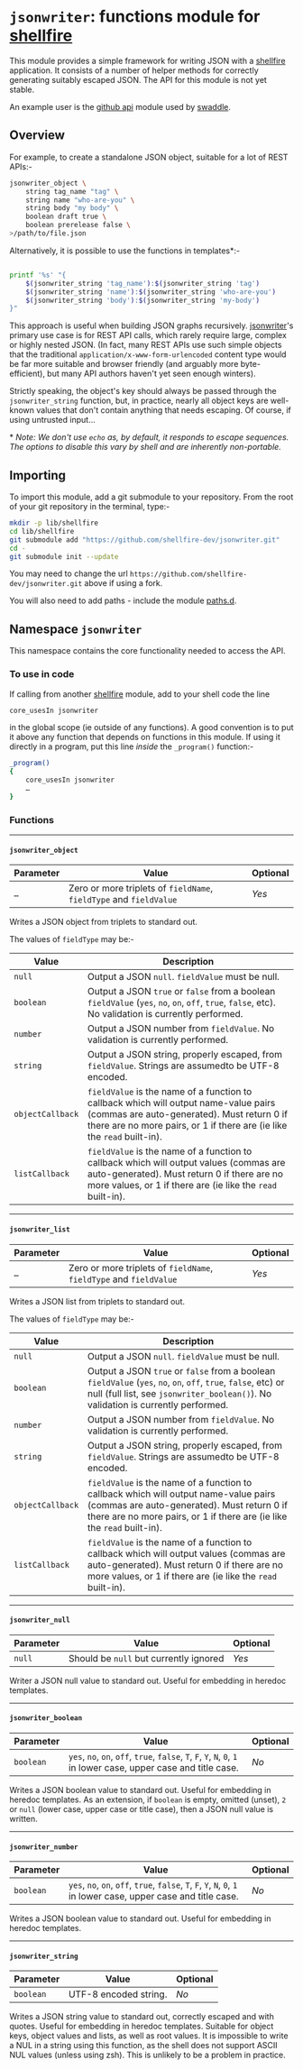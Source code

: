 # `jsonwriter`: functions module for [shellfire]

This module provides a simple framework for writing JSON with a [shellfire] application. It consists of a number of helper methods for correctly generating suitably escaped JSON. The API for this module is not yet stable.

An example user is the [github api] module used by [swaddle].

## Overview

For example, to create a standalone JSON object, suitable for a lot of REST APIs:-

```bash
jsonwriter_object \
	string tag_name "tag" \
	string name "who-are-you" \
	string body "my body" \
	boolean draft true \
	boolean prerelease false \
>/path/to/file.json
```

Alternatively, it is possible to use the functions in templates\*:-
```bash

printf '%s' "{
	$(jsonwriter_string 'tag_name'):$(jsonwriter_string 'tag')
	$(jsonwriter_string 'name'):$(jsonwriter_string 'who-are-you')
	$(jsonwriter_string 'body'):$(jsonwriter_string 'my-body')
}"
```
This approach is useful when building JSON graphs recursively. [jsonwriter]'s primary use case is for REST API calls, which rarely require large, complex or highly nested JSON. (In fact, many REST APIs use such simple objects that the traditional `application/x-www-form-urlencoded` content type would be far more suitable and browser friendly (and arguably more byte-efficient), but many API authors haven't yet seen enough winters).

Strictly speaking, the object's key should always be passed through the `jsonwriter_string` function, but, in practice, nearly all object keys are well-known values that don't contain anything that needs escaping. Of course, if using untrusted input…

\* _Note: We don't use `echo` as, by default, it responds to escape sequences. The options to disable this vary by shell and are inherently non-portable._

## Importing

To import this module, add a git submodule to your repository. From the root of your git repository in the terminal, type:-
```bash
mkdir -p lib/shellfire
cd lib/shellfire
git submodule add "https://github.com/shellfire-dev/jsonwriter.git"
cd -
git submodule init --update
```

You may need to change the url `https://github.com/shellfire-dev/jsonwriter.git` above if using a fork.

You will also need to add paths - include the module [paths.d].


## Namespace `jsonwriter`

This namespace contains the core functionality needed to access the API.

### To use in code

If calling from another [shellfire] module, add to your shell code the line
```bash
core_usesIn jsonwriter
```
in the global scope (ie outside of any functions). A good convention is to put it above any function that depends on functions in this module. If using it directly in a program, put this line _inside_ the `_program()` function:-

```bash
_program()
{
	core_usesIn jsonwriter
	…
}
```

### Functions

***
#### `jsonwriter_object`

|Parameter|Value|Optional|
|---------|-----|--------|
|`…`|Zero or more triplets of `fieldName`, `fieldType` and `fieldValue`|_Yes_|

Writes a JSON object from triplets to standard out.

The values of `fieldType` may be:-

|Value|Description|
|-----|-----------|
|`null`|Output a JSON `null`. `fieldValue` must be null.|
|`boolean`|Output a JSON `true` or `false` from a boolean `fieldValue` (`yes`, `no`, `on`, `off`, `true`, `false`, etc). No validation is currently performed.|
|`number`|Output a JSON number from `fieldValue`. No validation is currently performed.|
|`string`|Output a JSON string, properly escaped, from `fieldValue`. Strings are assumedto be UTF-8 encoded.|
|`objectCallback`|`fieldValue` is the name of a function to callback which will output name-value pairs (commas are auto-generated). Must return 0 if there are no more pairs, or 1 if there are (ie like the `read` built-in).|
|`listCallback`|`fieldValue` is the name of a function to callback which will output values (commas are auto-generated). Must return 0 if there are no more values, or 1 if there are (ie like the `read` built-in).|

***
#### `jsonwriter_list`

|Parameter|Value|Optional|
|---------|-----|--------|
|`…`|Zero or more triplets of `fieldName`, `fieldType` and `fieldValue`|_Yes_|

Writes a JSON list from triplets to standard out.

The values of `fieldType` may be:-

|Value|Description|
|-----|-----------|
|`null`|Output a JSON `null`. `fieldValue` must be null.|
|`boolean`|Output a JSON `true` or `false` from a boolean `fieldValue` (`yes`, `no`, `on`, `off`, `true`, `false`, etc) or null (full list, see `jsonwriter_boolean()`). No validation is currently performed.|
|`number`|Output a JSON number from `fieldValue`. No validation is currently performed.|
|`string`|Output a JSON string, properly escaped, from `fieldValue`. Strings are assumedto be UTF-8 encoded.|
|`objectCallback`|`fieldValue` is the name of a function to callback which will output name-value pairs (commas are auto-generated). Must return 0 if there are no more pairs, or 1 if there are (ie like the `read` built-in).|
|`listCallback`|`fieldValue` is the name of a function to callback which will output values (commas are auto-generated). Must return 0 if there are no more values, or 1 if there are (ie like the `read` built-in).|

***
#### `jsonwriter_null`

|Parameter|Value|Optional|
|---------|-----|--------|
|`null`|Should be `null` but currently ignored|_Yes_|

Writer a JSON null value to standard out. Useful for embedding in heredoc templates.

***
#### `jsonwriter_boolean`

|Parameter|Value|Optional|
|---------|-----|--------|
|`boolean`|`yes`, `no`, `on`, `off`, `true`, `false`, `T`, `F`, `Y`, `N`, `0`, `1` in lower case, upper case and title case.|_No_|

Writes a JSON boolean value to standard out. Useful for embedding in heredoc templates. As an extension, if `boolean` is empty, omitted (unset), `2` or `null` (lower case, upper case or title case), then a JSON null value is written.

***
#### `jsonwriter_number`

|Parameter|Value|Optional|
|---------|-----|--------|
|`boolean`|`yes`, `no`, `on`, `off`, `true`, `false`, `T`, `F`, `Y`, `N`, `0`, `1` in lower case, upper case and title case.|_No_|

Writes a JSON boolean value to standard out. Useful for embedding in heredoc templates.

***
#### `jsonwriter_string`

|Parameter|Value|Optional|
|---------|-----|--------|
|`boolean`|UTF-8 encoded string.|_No_|

Writes a JSON string value to standard out, correctly escaped and with quotes. Useful for embedding in heredoc templates. Suitable for object keys, object values and lists, as well as root values. It is impossible to write a NUL in a string using this function, as the shell does not support ASCII NUL values (unless using zsh). This is unlikely to be a problem in practice.

[swaddle]: https://github.com/raphaelcohn/swaddle "Swaddle homepage"
[shellfire]: https://github.com/shellfire-dev "shellfire homepage"
[core]: https://github.com/shellfire-dev/core "shellfire core module homepage"
[paths.d]: https://github.com/shellfire-dev/paths.d "paths.d shellfire module homepage"
[github api]: https://github.com/shellfire-dev/github "github shellfire module homepage"
[jsonwriter]: https://github.com/shellfire-dev/jsonwriter "jsonwriter shellfire module homepage"
[jsonreader]: https://github.com/shellfire-dev/jsonreader "jsonreader shellfire module homepage"
[urlencode]: https://github.com/shellfire-dev/urlencode "urlencode shellfire module homepage"
[version]: https://github.com/shellfire-dev/version "version shellfire module homepage"

